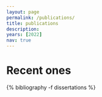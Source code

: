 ```yaml
---
layout: page
permalink: /publications/
title: publications
description: 
years: [2022]
nav: true
---
```


<div class="publications">

<h1 class="year" id="dissertations">Recent ones</h1>
{% bibliography -f dissertations %}

</div>
